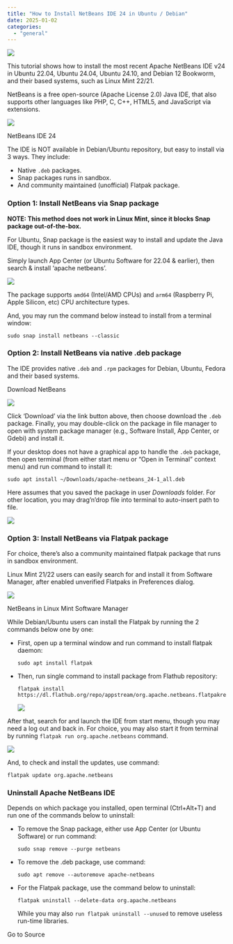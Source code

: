 ```yaml
---
title: "How to Install NetBeans IDE 24 in Ubuntu / Debian"
date: 2025-01-02
categories: 
  - "general"
---
```


![](https://ubuntuhandbook.org/wp-content/uploads/2025/01/netbeans-icon-250x250.webp)

This tutorial shows how to install the most recent Apache NetBeans IDE v24 in Ubuntu 22.04, Ubuntu 24.04, Ubuntu 24.10, and Debian 12 Bookworm, and their based systems, such as Linux Mint 22/21.

NetBeans is a free open-source (Apache License 2.0) Java IDE, that also supports other languages like PHP, C, C++, HTML5, and JavaScript via extensions.

![](https://ubuntuhandbook.org/wp-content/uploads/2025/01/netbeans24-700x431.webp)

NetBeans IDE 24

  
The IDE is NOT available in Debian/Ubuntu repository, but easy to install via 3 ways. They include:

- Native `.deb` packages.
- Snap packages runs in sandbox.
- And community maintained (unofficial) Flatpak package.

### Option 1: Install NetBeans via Snap package

**NOTE: This method does not work in Linux Mint, since it blocks Snap package out-of-the-box.**

For Ubuntu, Snap package is the easiest way to install and update the Java IDE, though it runs in sandbox environment.

Simply launch App Center (or Ubuntu Software for 22.04 & earlier), then search & install ‘apache netbeans’.

![](https://ubuntuhandbook.org/wp-content/uploads/2025/01/netbeans-snap-700x421.webp)

The package supports `amd64` (Intel/AMD CPUs) and `arm64` (Raspberry Pi, Apple Silicon, etc) CPU architecture types.

And, you may run the command below instead to install from a terminal window:

```
sudo snap install netbeans --classic
```

### Option 2: Install NetBeans via native .deb package

The IDE provides native `.deb` and `.rpm` packages for Debian, Ubuntu, Fedora and their based systems.

Download NetBeans

![](https://ubuntuhandbook.org/wp-content/uploads/2025/01/download-netbeans-700x466.webp)

Click ‘Download’ via the link button above, then choose download the `.deb` package. Finally, you may double-click on the package in file manager to open with system package manager (e.g., Software Install, App Center, or Gdebi) and install it.

If your desktop does not have a graphical app to handle the `.deb` package, then open terminal (from either start menu or “Open in Terminal” context menu) and run command to install it:

```
sudo apt install ~/Downloads/apache-netbeans_24-1_all.deb
```

Here assumes that you saved the package in user _Downloads_ folder. For other location, you may drag’n’drop file into terminal to auto-insert path to file.

![](https://ubuntuhandbook.org/wp-content/uploads/2025/01/install-netbeansdeb-700x382.webp)

### Option 3: Install NetBeans via Flatpak package

For choice, there’s also a community maintained flatpak package that runs in sandbox environment.

Linux Mint 21/22 users can easily search for and install it from Software Manager, after enabled unverified Flatpaks in Preferences dialog.

![](https://ubuntuhandbook.org/wp-content/uploads/2025/01/mint-netbeans-700x455.webp)

NetBeans in Linux Mint Software Manager

While Debian/Ubuntu users can install the Flatpak by running the 2 commands below one by one:

- First, open up a terminal window and run command to install flatpak daemon:
    
    ```
    sudo apt install flatpak
    ```
    
- Then, run single command to install package from Flathub repository:
    
    ```
    flatpak install https://dl.flathub.org/repo/appstream/org.apache.netbeans.flatpakref
    ```
    
    ![](https://ubuntuhandbook.org/wp-content/uploads/2025/01/netbeans-flatpak-700x505.webp)
    

After that, search for and launch the IDE from start menu, though you may need a log out and back in. For choice, you may also start it from terminal by running `flatpak run org.apache.netbeans` command.

![](https://ubuntuhandbook.org/wp-content/uploads/2025/01/launch-netbeans.webp)

And, to check and install the updates, use command:

```
flatpak update org.apache.netbeans
```

### Uninstall Apache NetBeans IDE

Depends on which package you installed, open terminal (Ctrl+Alt+T) and run one of the commands below to uninstall:

- To remove the Snap package, either use App Center (or Ubuntu Software) or run command:
    
    ```
    sudo snap remove --purge netbeans
    ```
    
- To remove the .deb package, use command:
    
    ```
    sudo apt remove --autoremove apache-netbeans
    ```
    
- For the Flatpak package, use the command below to uninstall:
    
    ```
    flatpak uninstall --delete-data org.apache.netbeans
    ```
    
    While you may also `run flatpak uninstall --unused` to remove useless run-time libraries.
    

Go to Source
